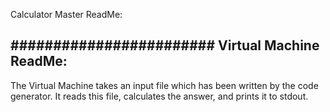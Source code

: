 Calculator Master ReadMe:

########################
Virtual Machine ReadMe:
-------------------------
The Virtual Machine takes an input file which has been written by the code generator.
It reads this file, calculates the answer, and prints it to stdout.

